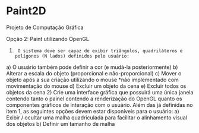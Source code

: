 # Paint2D
Projeto de Computação Gráfica

Opção 2: Paint utilizando OpenGL
1)      O sistema deve ser capaz de exibir triângulos, quadriláteros e polígonos (N lados) definidos pelo usuário:
a)       O usuário também pode definir a cor (e mudá-la posteriormente)
b)      Alterar a escala do objeto (proporcional e não-proporcional)
c)      Mover o objeto após a sua criação utilizando o mouse *não implementado com movimentação do mouse
d)      Excluir um objeto da cena
e)      Excluir todos os objetos da cena
2)      Crie uma interface gráfica que possuirá uma única janela contendo tanto o painel contendo a renderização do OpenGL quanto os componentes gráficos de interação com o usuário. Além das já definidas no item 1, as seguintes opções devem estar disponíveis para o usuário:
a)       Exibir / ocultar uma malha quadriculada para facilitar o alinhamento visual dos objetos
b)      Definir um tamanho de malha
